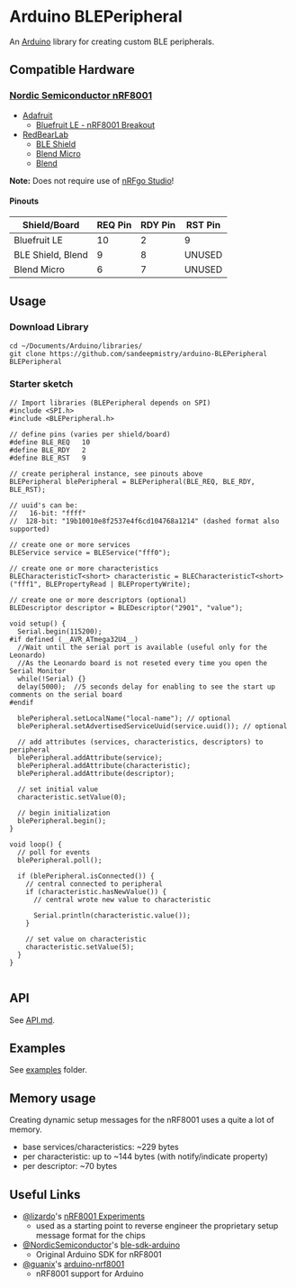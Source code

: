 # Arduino BLEPeripheral

An [Arduino](http://arduino.cc) library for creating custom BLE peripherals.

## Compatible Hardware

### [Nordic Semiconductor nRF8001](http://www.nordicsemi.com/eng/Products/Bluetooth-R-low-energy/nRF8001)

 * [Adafruit](http://www.adafruit.com) 
   * [Bluefruit LE - nRF8001 Breakout](http://www.adafruit.com/products/1697)
 * [RedBearLab](http://redbearlab.com)
   * [BLE Shield](http://redbearlab.com/bleshield/)
   * [Blend Micro](http://redbearlab.com/blendmicro/)
   * [Blend](http://redbearlab.com/blend/)

**Note:** Does not require use of [nRFgo Studio](http://www.nordicsemi.com/chi/node_176/2.4GHz-RF/nRFgo-Studio)!

#### Pinouts

| Shield/Board | REQ Pin | RDY Pin | RST Pin |
| ------------ | ------- | ------- | ------- |
| Bluefruit LE | 10 | 2 | 9 |
| BLE Shield, Blend | 9 | 8 | UNUSED |
| Blend Micro | 6 | 7 | UNUSED |

## Usage

### Download Library
```
cd ~/Documents/Arduino/libraries/
git clone https://github.com/sandeepmistry/arduino-BLEPeripheral BLEPeripheral
```

### Starter sketch
```
// Import libraries (BLEPeripheral depends on SPI)
#include <SPI.h>
#include <BLEPeripheral.h>

// define pins (varies per shield/board)
#define BLE_REQ   10
#define BLE_RDY   2
#define BLE_RST   9

// create peripheral instance, see pinouts above
BLEPeripheral blePeripheral = BLEPeripheral(BLE_REQ, BLE_RDY, BLE_RST);

// uuid's can be:
//   16-bit: "ffff"
//  128-bit: "19b10010e8f2537e4f6cd104768a1214" (dashed format also supported)

// create one or more services
BLEService service = BLEService("fff0");

// create one or more characteristics
BLECharacteristicT<short> characteristic = BLECharacteristicT<short>("fff1", BLEPropertyRead | BLEPropertyWrite);

// create one or more descriptors (optional)
BLEDescriptor descriptor = BLEDescriptor("2901", "value");

void setup() {
  Serial.begin(115200);
#if defined (__AVR_ATmega32U4__)
  //Wait until the serial port is available (useful only for the Leonardo)
  //As the Leonardo board is not reseted every time you open the Serial Monitor
  while(!Serial) {}
  delay(5000);  //5 seconds delay for enabling to see the start up comments on the serial board
#endif

  blePeripheral.setLocalName("local-name"); // optional
  blePeripheral.setAdvertisedServiceUuid(service.uuid()); // optional

  // add attributes (services, characteristics, descriptors) to peripheral
  blePeripheral.addAttribute(service);
  blePeripheral.addAttribute(characteristic);
  blePeripheral.addAttribute(descriptor);

  // set initial value
  characteristic.setValue(0);

  // begin initialization
  blePeripheral.begin();
}

void loop() {
  // poll for events
  blePeripheral.poll();

  if (blePeripheral.isConnected()) {
    // central connected to peripheral
    if (characteristic.hasNewValue()) {
      // central wrote new value to characteristic

      Serial.println(characteristic.value());
    }

    // set value on characteristic
    characteristic.setValue(5);
  }
}


```

## API
See [API.md](API.md).

## Examples
See [examples](examples) folder.

## Memory usage

Creating dynamic setup messages for the nRF8001 uses a quite a lot of memory.

 * base services/characteristics: ~229 bytes
 * per characteristic: up to ~144 bytes (with notify/indicate property)
 * per descriptor: ~70 bytes


## Useful Links
 * [@lizardo](https://github.com/lizardo)'s [nRF8001 Experiments](https://github.com/lizardo/nrf8001)
   * used as a starting point to reverse engineer the proprietary setup message format for the chips
 * [@NordicSemiconductor](https://github.com/NordicSemiconductor)'s [ble-sdk-arduino](https://github.com/NordicSemiconductor/ble-sdk-arduino)
   * Original Arduino SDK for nRF8001
 * [@guanix](https://github.com/guanix)'s [arduino-nrf8001](https://github.com/guanix/arduino-nrf8001)
   * nRF8001 support for Arduino



